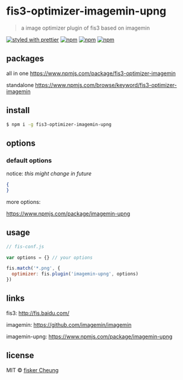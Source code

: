 # fis3-optimizer-imagemin-upng
> a image optimizer plugin of fis3 based on imagemin

[![styled with prettier](https://img.shields.io/badge/styled_with-prettier-ff69b4.svg?style=flat-square)](https://github.com/prettier/prettier)
[![npm](https://img.shields.io/npm/v/fis3-optimizer-imagemin-upng.svg?style=flat-square)](https://www.npmjs.com/package/fis3-optimizer-imagemin-upng)
[![npm](https://img.shields.io/npm/dt/fis3-optimizer-imagemin-upng.svg?style=flat-square)](https://www.npmjs.com/package/fis3-optimizer-imagemin-upng)
[![npm](https://img.shields.io/npm/dm/fis3-optimizer-imagemin-upng.svg?style=flat-square)](https://www.npmjs.com/package/fis3-optimizer-imagemin-upng)


## packages
all in one
https://www.npmjs.com/package/fis3-optimizer-imagemin

standalone
https://www.npmjs.com/browse/keyword/fis3-optimizer-imagemin

## install
```sh
$ npm i -g fis3-optimizer-imagemin-upng
```

## options

### default options

notice: *this might change in future*

```json
{
}
```
more options:

https://www.npmjs.com/package/imagemin-upng


## usage

```js
// fis-conf.js

var options = {} // your options

fis.match('*.png', {
  optimizer: fis.plugin('imagemin-upng', options)
})
```

## links
fis3: http://fis.baidu.com/

imagemin: https://github.com/imagemin/imagemin

imagemin-upng: https://www.npmjs.com/package/imagemin-upng


## license
MIT © [fisker Cheung](https://github.com/fisker)
